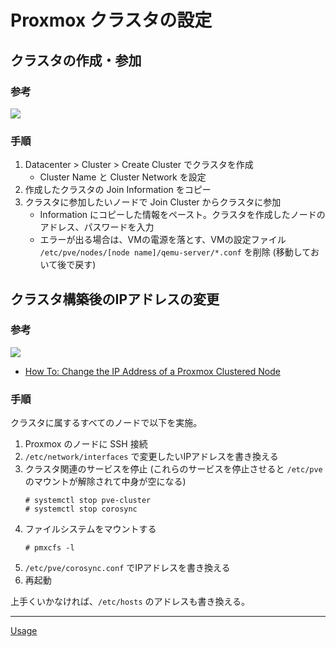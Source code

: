 # Proxmox クラスタの設定

## クラスタの作成・参加
### 参考
[![](https://img.youtube.com/vi/rMKwEOL2HSA/0.jpg)](https://www.youtube.com/watch?v=rMKwEOL2HSA)

### 手順
1. Datacenter > Cluster > Create Cluster でクラスタを作成
   - Cluster Name と Cluster Network を設定
2. 作成したクラスタの Join Information をコピー
3. クラスタに参加したいノードで Join Cluster からクラスタに参加
   - Information にコピーした情報をペースト。クラスタを作成したノードのアドレス、パスワードを入力
   - エラーが出る場合は、VMの電源を落とす、VMの設定ファイル `/etc/pve/nodes/[node name]/qemu-server/*.conf` を削除 (移動しておいて後で戻す)

## クラスタ構築後のIPアドレスの変更
### 参考
[![](https://img.youtube.com/vi/IPUspSZ9geM/0.jpg)](https://www.youtube.com/watch?v=IPUspSZ9geM)

- [How To: Change the IP Address of a Proxmox Clustered Node](https://bookstack.dismyserver.net/books/documentation/page/how-to-change-the-ip-address-of-a-proxmox-clustered-node)

### 手順
クラスタに属するすべてのノードで以下を実施。

1. Proxmox のノードに SSH 接続
2. `/etc/network/interfaces` で変更したいIPアドレスを書き換える
3. クラスタ関連のサービスを停止 (これらのサービスを停止させると `/etc/pve` のマウントが解除されて中身が空になる)
   ```
   # systemctl stop pve-cluster
   # systemctl stop corosync
   ```
4. ファイルシステムをマウントする
   ```
   # pmxcfs -l
   ```
5. `/etc/pve/corosync.conf` でIPアドレスを書き換える
6. 再起動

上手くいかなければ、`/etc/hosts` のアドレスも書き換える。

---

[Usage](../README.md)
